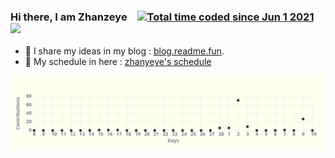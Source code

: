 ### Hi there, I am Zhanzeye  &ensp; <a  href="https://wakatime.com/@5e21ac77-6ea6-4a5d-a8ca-f57ccedd5a0e"><img  src="https://wakatime.com/badge/user/5e21ac77-6ea6-4a5d-a8ca-f57ccedd5a0e.svg" alt="Total time coded since Jun 1 2021" /></a> <img  src="https://visitor-badge.laobi.icu//badge?page_id=zhanyeye" />

- 🔭 I share my ideas in my blog : [blog.readme.fun](https://blog.readme.fun).
- 🎃 My schedule in here : [zhanyeye's schedule](https://github.com/users/zhanyeye/projects/4/views/1)
<!-- <details>
 <summary> 😇 <b>My Github Stats</b>: </summary>
 <br/>
 
  <img align="center" height="130px" src="https://github-readme-stats.vercel.app/api?username=zhanyeye&count_private=true&hide=issues&line_height=24" />
  <img align="center" height="130px" src="https://github-readme-stats.vercel.app/api/top-langs/?username=zhanyeye&layout=compact" />
 
</details> -->

![zhanyeye's github activity graph](https://raw.githubusercontent.com/zhanyeye/zhanyeye/output/github-graph.svg)

<!-- Here are some ideas to get you started:

- 🔭 I’m currently working on ...
- 🌱 I’m currently learning ...
- 👯 I’m looking to collaborate on ...
- 🤔 I’m looking for help with ...
- 💬 Ask me about ...
- 📫 How to reach me: ...
- 😄 Pronouns: ...
- ⚡ Fun fact: ... -->
